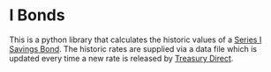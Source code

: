 # I Bonds

This is a python library that calculates the historic values of a
[Series I Savings Bond](https://www.treasurydirect.gov/savings-bonds/i-bonds/).
The historic rates are supplied via a data file which is updated every time
a new rate is released by [Treasury Direct](https://www.treasurydirect.gov/).
